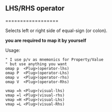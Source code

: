 
## LHS/RHS operator
==================

Selects left or right side of equal-sign (or colon).

**you are required to map it by yourself**

Usage: 
```viml
" I use p/v as mnemonics for Property/Value
" but use anything you want
omap p  <Plug>(operator-lhs)
omap P  <Plug>(operator-Lhs)
omap v  <Plug>(operator-rhs)
omap V  <Plug>(operator-Rhs)

vmap =h <Plug>(visual-lhs)
vmap =l <Plug>(visual-rhs)
vmap =H <Plug>(visual-Lhs)
vmap =L <Plug>(visual-Rhs)
```


<!--![alt text](./pp_self2.png "")-->

